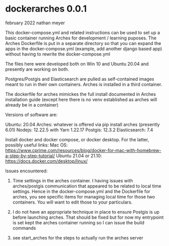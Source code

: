 # dockerarches 0.0.1 
february 2022
nathan meyer

This docker-compose.yml and related instructions can be used to set up a basic container running Arches for development / learning puposes. The Arches Dockerfile is put in a separate directory so that you can expand the apps in the docker-compose.yml (example, add another django based app) without having to rewrite the docker-compose.yml

The files here were developed both on Win 10 and Ubuntu 20.04 and presently are working on both.

Postgres/Postgis and Elasticsearch are pulled as self-contained images meant to run in their own containers.  Arches is installed in a third container.

The dockerfile for arches mimickes the full install documented in Arches installation guide (except here there is no venv established as arches will already be in a container)

Versions of software are:

Ubuntu: 20.04
Arches: whatever is offered via pip install arches (presently 6.01)
Nodejs: 12.22.5 with Yarn 1.22.17
Postgis: 12.3.2
Elasticsearch: 7.4 

Install docker and docker compose, or docker desktop.  For the latter, possibly useful links:
Mac OS:  https://www.cprime.com/resources/blog/docker-for-mac-with-homebrew-a-step-by-step-tutorial/
Ubuntu 21.04 or 21.10:  https://docs.docker.com/desktop/linux/

Issues encountered:

1) Time settings in the arches container.  I having issues with arches/postgis communication that appeared to be related to local time settings.  Hence in the docker-compose.yml and the Dockerfile for arches, you see specific items for managing local time for those two containers.  You will want to edit those to your particulars.

2) I do not have an appropriate technique in place to ensure Postgis is up before launching arches.  That should be fixed but for now my entrypoint is set kept the arches container running so I can issue the build commands

3) see start_arches for the steps to actually run the arches server

